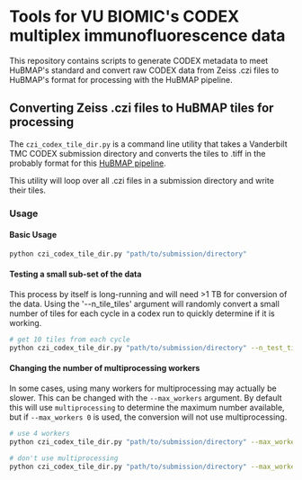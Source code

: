 # Tools for VU BIOMIC's CODEX multiplex immunofluorescence data

This repository contains scripts to generate CODEX metadata to meet HuBMAP's standard and convert raw CODEX data
from Zeiss .czi files to HuBMAP's format for processing with the HuBMAP pipeline. 


## Converting Zeiss .czi files to HuBMAP tiles for processing

The `czi_codex_tile_dir.py` is a command line utility that takes a Vanderbilt TMC CODEX submission directory
and converts the tiles to .tiff in the probably format for this [HuBMAP pipeline](https://github.com/hubmapconsortium/codex-pipeline).

This utility will loop over all .czi files in a submission directory and write their tiles.

### Usage

#### Basic Usage
```bash
python czi_codex_tile_dir.py "path/to/submission/directory"
```

#### Testing a small sub-set of the data

This process by itself is long-running and will need >1 TB for conversion of the data. Using the '--n_tile_tiles' 
argument will randomly convert a small number of tiles for each cycle in a codex run to quickly determine if
it is working.

```bash
# get 10 tiles from each cycle
python czi_codex_tile_dir.py "path/to/submission/directory" --n_test_tiles 10
```

#### Changing the number of multiprocessing workers

In some cases, using many workers for multiprocessing may actually be slower. This can be changed with the `--max_workers` argument.
By default this will use `multiprocessing` to determine the maximum number available, but if `--max_workers 0` is used,
the conversion will not use multiprocessing.

```bash
# use 4 workers
python czi_codex_tile_dir.py "path/to/submission/directory" --max_workers 4

# don't use multiprocessing
python czi_codex_tile_dir.py "path/to/submission/directory" --max_workers 0
```


